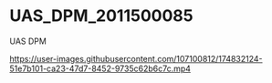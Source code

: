 # UAS_DPM_2011500085
UAS DPM


https://user-images.githubusercontent.com/107100812/174832124-51e7b101-ca23-47d7-8452-9735c62b6c7c.mp4

